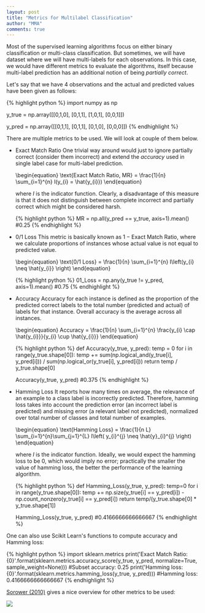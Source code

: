 ```yaml
---
layout: post
title: "Metrics for Multilabel Classification"
author: "MMA"
comments: true
---
```



Most of the supervised learning algorithms focus on either binary classification or multi-class classification. But sometimes, we will have dataset where we will have multi-labels for each observations. In this case, we would have different metrics to evaluate the algorithms, itself because multi-label prediction has an additional notion of being *partially correct*. 

Let's say that we have 4 observations and the actual and predicted values have been given as follows:

{% highlight python %} 
import numpy as np

y_true = np.array([[0,1,0],
                   [0,1,1],
                   [1,0,1],
                   [0,0,1]])

y_pred = np.array([[0,1,1],
                   [0,1,1],
                   [0,1,0],
                   [0,0,0]])
{% endhighlight %}

There are multiple metrics to be used. We will look at couple of them below.

* Exact Match Ratio
  One trivial way around would just to ignore partially correct (consider them incorrect) and extend the *accuracy* used in single label case for multi-label prediction. 
  
  \begin{equation}
  \text{Exact Match Ratio, MR} = \frac{1}{n} \sum_{i=1}^{n} I(y_{i} = \hat{y_{i}})
  \end{equation}
  
  where $I$ is the indicator function. Clearly, a disadvantage of this measure is that it does not distinguish between complete incorrect and partially correct which might be considered harsh. 
  
  {% highlight python %} 
  MR = np.all(y_pred == y_true, axis=1).mean()
  #0.25
  {% endhighlight %}
  
* 0/1 Loss
  This metric is basically known as $1 - \text{Exact Match Ratio}$, where we calculate proportions of instances whose actual value is not equal to predicted value.
  
  \begin{equation}
  \text{0/1 Loss} = \frac{1}{n} \sum_{i=1}^{n} I\left(y_{i} \neq \hat{y_{i}} \right)
  \end{equation}

  {% highlight python %} 
  01_Loss = np.any(y_true != y_pred, axis=1).mean()
  #0.75
  {% endhighlight %}

* Accuracy
  Accuracy for each instance is defined as the proportion of the predicted correct labels to the total number (predicted and actual) of labels for that instance. Overall accuracy is the average across all instances.
  
  \begin{equation}
  Accuracy = \frac{1}{n} \sum_{i=1}^{n} \frac{y_{i} \cap \hat{y_{i}}}{y_{i} \cup \hat{y_{i}}}
  \end{equation}
  
  {% highlight python %} 
  def Accuracy(y_true, y_pred):
    temp = 0
    for i in range(y_true.shape[0]):
        temp += sum(np.logical_and(y_true[i], y_pred[i])) / sum(np.logical_or(y_true[i], y_pred[i]))
    return temp / y_true.shape[0]
    
  Accuracy(y_true, y_pred)
  #0.375
  {% endhighlight %}
  
* Hamming Loss
  It reports how many times on average, the relevance of an example to a class label is incorrectly predicted. Therefore, hamming loss takes into account the prediction error (an incorrect label is predicted) and missing error (a relevant label not predicted), normalized over total number of classes and total number of examples.
  
  \begin{equation}
  \text{Hamming Loss} = \frac{1}{n L} \sum_{i=1}^{n}\sum_{j=1}^{L} I\left( y_{i}^{j} \neq \hat{y}_{i}^{j} \right)
  \end{equation}
  
  where $I$ is the indicator function. Ideally, we would expect the hamming loss to be 0, which would imply no error; practically the smaller the value of hamming loss, the better the performance of the learning algorithm. 
  
  {% highlight python %}
  def Hamming_Loss(y_true, y_pred):
    temp=0
    for i in range(y_true.shape[0]):
        temp += np.size(y_true[i] == y_pred[i]) - np.count_nonzero(y_true[i] == y_pred[i])
    return temp/(y_true.shape[0] * y_true.shape[1])
    
  Hamming_Loss(y_true, y_pred)
  #0.4166666666666667
  {% endhighlight %}

One can also use Scikit Learn's functions to compute accuracy and Hamming loss:

{% highlight python %}
import sklearn.metrics
print('Exact Match Ratio: {0}'.format(sklearn.metrics.accuracy_score(y_true, y_pred, normalize=True, sample_weight=None)))
#Subset accuracy: 0.25
print('Hamming loss: {0}'.format(sklearn.metrics.hamming_loss(y_true, y_pred))) 
#Hamming loss: 0.4166666666666667
{% endhighlight %}

[Sorower (2010)](https://pdfs.semanticscholar.org/6b56/91db1e3a79af5e3c136d2dd322016a687a0b.pdf) gives a nice overview for other metrics to be used:

![](https://github.com/mmuratarat/mmuratarat.github.io/blob/master/_posts/images/Multilabel_metrics.png?raw=true)
